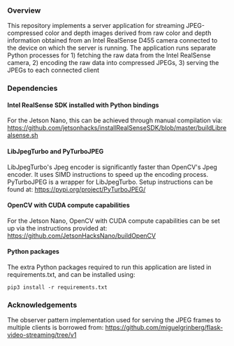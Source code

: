 ### Overview
This repository implements a server application for streaming JPEG-compressed
color and depth images derived from raw color and depth information obtained
from an Intel RealSense D455 camera connected to the device on which the server
is running.
The application runs separate Python processes for 1) fetching the raw data
from the Intel RealSense camera, 2) encoding the raw data into compressed
JPEGs, 3) serving the JPEGs to each connected client


### Dependencies
#### Intel RealSense SDK installed with Python bindings
For the Jetson Nano, this can be achieved through manual compilation via:
https://github.com/jetsonhacks/installRealSenseSDK/blob/master/buildLibrealsense.sh

#### LibJpegTurbo and PyTurboJPEG
LibJpegTurbo's Jpeg encoder is significantly faster than OpenCV's Jpeg encoder. It uses SIMD instructions 
to speed up the encoding process. PyTurboJPEG is a wrapper for LibJpegTurbo. Setup instructions can be found at:
https://pypi.org/project/PyTurboJPEG/

#### OpenCV with CUDA compute capabilities
For the Jetson Nano, OpenCV with CUDA compute capabilities can be set up via the instructions provided at:
https://github.com/JetsonHacksNano/buildOpenCV

#### Python packages
The extra Python packages required to run this application are listed in
requirements.txt, and can be installed using:
```
pip3 install -r requirements.txt
```

### Acknowledgements
The observer pattern implementation used for serving the JPEG frames to
multiple clients is borrowed from:
https://github.com/miguelgrinberg/flask-video-streaming/tree/v1